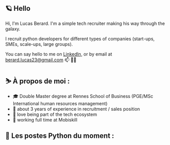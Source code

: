 ## 🪐 Hello 

Hi, I'm Lucas Berard.
I'm a simple tech recruiter making his way through the galaxy.

I recruit python developers for different types of companies (start-ups, SMEs, scale-ups, large groups).

You can say hello to me on
[LinkedIn](https://www.linkedin.com/in/lucas-berard-5a4653241/),
or by email at berard.lucas23@gmail.com 📫 👋🏼

## ⛷️ À propos de moi :

- 🎓 Double Master degree at Rennes School of Business (PGE/MSc International human resources management)
- 👾 about 3 years of experience in recruitment / sales position
- 🎠 love being part of the tech ecosystem
- 👔 working full time at Mobiskill

## 🐍 Les postes Python du moment :

